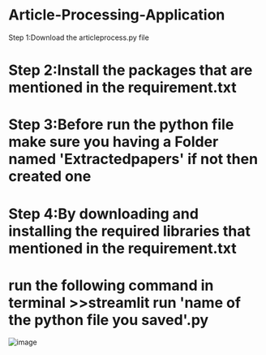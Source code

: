 # Article-Processing-Application

Step 1:Download the articleprocess.py file
# Step 2:Install the packages that are mentioned in the requirement.txt
# Step 3:Before run the python file make sure you having a Folder named 'Extractedpapers' if not then created one
# Step 4:By downloading and installing the required libraries that mentioned in the requirement.txt
# run the following command in terminal >>streamlit run 'name of the python file you saved'.py

![image](https://github.com/AGILLAN10/Article-Processing-Application/assets/112199545/5f123544-81f8-4e09-8b9c-37a24536275e)
